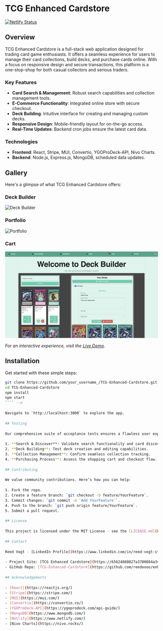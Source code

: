 # TCG Enhanced Cardstore

[![Netlify Status](https://api.netlify.com/api/v1/badges/958aa5a1-dc96-4fc5-910b-b8274ddfbdd6/deploy-status)](https://app.netlify.com/sites/enhanced-cardstore/deploys)

## Overview

TCG Enhanced Cardstore is a full-stack web application designed for trading card game enthusiasts. It offers a seamless experience for users to manage their card collections, build decks, and purchase cards online. With a focus on responsive design and secure transactions, this platform is a one-stop-shop for both casual collectors and serious traders.

### Key Features

- **Card Search & Management**: Robust search capabilities and collection management tools.
- **E-Commerce Functionality**: Integrated online store with secure checkout.
- **Deck Building**: Intuitive interface for creating and managing custom decks.
- **Responsive Design**: Mobile-friendly layout for on-the-go access.
- **Real-Time Updates**: Backend cron jobs ensure the latest card data.

### Technologies

- **Frontend**: React, Stripe, MUI, Convertio, YGOProDeck-API, Nivo Charts.
- **Backend**: Node.js, Express.js, MongoDB, scheduled data updates.

## Gallery

Here's a glimpse of what TCG Enhanced Cardstore offers:

### Deck Builder

![Deck Builder](https://github.com/reedoooo/enhanced-card-store/blob/733fee5d8ab28ca034f9f53bb56a8a5aee5330cb/public/images/pages/deckBuilder.png)

### Portfolio

![Portfolio](https://github.com/reedoooo/enhanced-card-store/blob/733fee5d8ab28ca034f9f53bb56a8a5aee5330cb/public/images/pages/portfolio.png)

### Cart

![Cart](public/images/pages/deckBuilder.png)

_For an interactive experience, visit the [Live Demo](https://65624888827a3700084a3478--enhanced-cardstore.netlify.app/)._

<!-- ```html
<div class="carousel">
  <div class="carousel-images">
    <img src="https://github.com/reedoooo/enhanced-card-store/blob/733fee5d8ab28ca034f9f53bb56a8a5aee5330cb/public/images/pages/deckBuilder.png" alt="Deck Builder" />
    <img src="https://github.com/reedoooo/enhanced-card-store/blob/733fee5d8ab28ca034f9f53bb56a8a5aee5330cb/public/images/pages/portfolio.png" alt="Portfolio" />
    <img src="https://github.com/reedoooo/enhanced-card-store/blob/733fee5d8ab28ca034f9f53bb56a8a5aee5330cb/public/images/pages/cart.png" alt="Cart" />
  </div>
  <button class="prev" onclick="moveSlide(-1)">❮</button>
  <button class="next" onclick="moveSlide(1)">❯</button>
</div>
``` -->

<!-- ```css
.carousel {
  position: relative;
  max-width: 600px; /* Adjust as needed */
  margin: auto;
  overflow: hidden;
}

.carousel-images img {
  width: 100%;
  display: none;
}

.carousel .prev,
.carousel .next {
  cursor: pointer;
  position: absolute;
  top: 50%;
  width: auto;
  padding: 16px;
  margin-top: -22px;
  color: white;
  font-weight: bold;
  font-size: 18px;
  transition: 0.6s ease;
  border-radius: 0 3px 3px 0;
  user-select: none;
}

.carousel .next {
  right: 0;
  border-radius: 3px 0 0 3px;
}

.carousel .prev:hover,
.carousel .next:hover {
  background-color: rgba(0, 0, 0, 0.8);
}
``` -->

<!-- ````js
let slideIndex = 0;
showSlides(slideIndex);

function moveSlide(n) {
  showSlides(slideIndex += n);
}

function showSlides(n) {
  let i;
  let slides = document.getElementsByClassName("carousel-images")[0].getElementsByTagName("img");
  if (n >= slides.length) {slideIndex = 0}
  if (n < 0) {slideIndex = slides.length - 1}
  for (i = 0; i < slides.length; i++) {
      slides[i].style.display = "none";
  }
  slides[slideIndex].style.display = "block";
}
``` -->

## Installation

Get started with these simple steps:

`````bash
git clone https://github.com/your_username_/TCG-Enhanced-Cardstore.git
cd TCG-Enhanced-Cardstore
npm install
npm start
```` -->

Navigate to `http://localhost:3000` to explore the app.

## Testing

Our comprehensive suite of acceptance tests ensures a flawless user experience:

1. **Search & Discover**: Validate search functionality and card discovery.
2. **Deck Building**: Test deck creation and editing capabilities.
3. **Collection Management**: Confirm seamless collection tracking.
4. **Purchasing Process**: Assess the shopping cart and checkout flow.

## Contributing

We value community contributions. Here’s how you can help:

1. Fork the repo.
2. Create a feature branch: `git checkout -b feature/YourFeature`.
3. Commit changes: `git commit -m 'Add YourFeature'`.
4. Push to the branch: `git push origin feature/YourFeature`.
5. Submit a pull request.

## License

This project is licensed under the MIT License - see the [LICENSE.md](LICENSE.md) file for details.

## Contact

Reed Vogt - [LinkedIn Profile](https://www.linkedin.com/in/reed-vogt-student/)

- Project Site: [TCG Enhanced Cardstore](https://65624888827a3700084a3478--enhanced-cardstore.netlify.app/)
- GitHub Repo: [TCG-Enhanced-Cardstore](https://github.com/reedoooo/enhanced-card-store#readme)

## Acknowledgements

- [React](https://reactjs.org/)
- [Stripe](https://stripe.com/)
- [MUI](https://mui.com/)
- [Convertio](https://convertio.co/)
- [YGOProDeck-API](https://ygoprodeck.com/api-guide/)
- [MongoDB](https://www.mongodb.com/)
- [Netlify](https://www.netlify.com/)
- [Nivo Charts](https://nivo.rocks/)
`````
